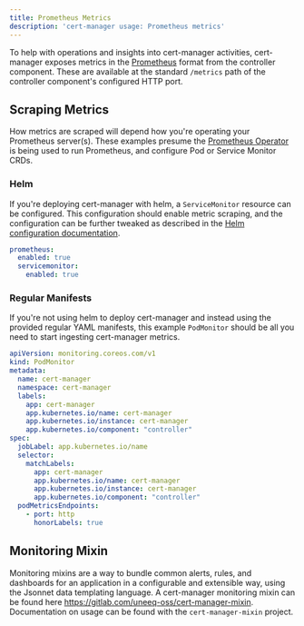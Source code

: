 ```yaml
---
title: Prometheus Metrics
description: 'cert-manager usage: Prometheus metrics'
---
```


To help with operations and insights into cert-manager activities, cert-manager exposes metrics in the [Prometheus](https://prometheus.io/) format from the controller component. These are available at the standard `/metrics` path of the controller component's configured HTTP port.

## Scraping Metrics

How metrics are scraped will depend how you're operating your Prometheus server(s). These examples presume the [Prometheus Operator](https://github.com/prometheus-operator/prometheus-operator) is being used to run Prometheus, and configure Pod or Service Monitor CRDs.

### Helm

If you're deploying cert-manager with helm, a `ServiceMonitor` resource can be configured. This configuration should enable metric scraping, and the configuration can be further tweaked as described in the [Helm configuration documentation](https://github.com/cert-manager/cert-manager/blob/master/deploy/charts/cert-manager/README.template.md#configuration).

```yaml
prometheus:
  enabled: true
  servicemonitor:
    enabled: true
```

### Regular Manifests

If you're not using helm to deploy cert-manager and instead using the provided regular YAML manifests, this example `PodMonitor` should be all you need to start ingesting cert-manager metrics.

```yaml
apiVersion: monitoring.coreos.com/v1
kind: PodMonitor
metadata:
  name: cert-manager
  namespace: cert-manager
  labels:
    app: cert-manager
    app.kubernetes.io/name: cert-manager
    app.kubernetes.io/instance: cert-manager
    app.kubernetes.io/component: "controller"
spec:
  jobLabel: app.kubernetes.io/name
  selector:
    matchLabels:
      app: cert-manager
      app.kubernetes.io/name: cert-manager
      app.kubernetes.io/instance: cert-manager
      app.kubernetes.io/component: "controller"
  podMetricsEndpoints:
    - port: http
      honorLabels: true
```

## Monitoring Mixin

Monitoring mixins are a way to bundle common alerts, rules, and dashboards for an application in a configurable and extensible way, using the Jsonnet data templating language. A cert-manager monitoring mixin can be found here https://gitlab.com/uneeq-oss/cert-manager-mixin. Documentation on usage can be found with the `cert-manager-mixin` project.